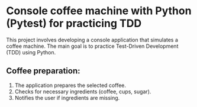 # Console coffee machine with Python (Pytest) for practicing TDD

This project involves developing a console application that simulates a coffee machine. The main goal is to practice Test-Driven Development (TDD) using Python.

## Coffee preparation:

1. The application prepares the selected coffee.
2. Checks for necessary ingredients (coffee, cups, sugar).
3. Notifies the user if ingredients are missing.
